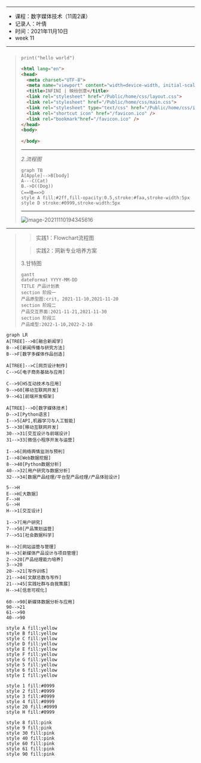 ----

* 课程：数字媒体技术（11周2课）
* 记录人：叶倩
* 时间：2021年11月10日
* week 11

---

### **<Typora>**

>
>
>```html
>print("hello world")
>```
>
>```html
><html lang="en">
><head>
>	<meta charset="UTF-8">
>	<meta name="viewport" content="width=device-width, initial-scale=1.0, maximum-scale=1.0, user-scalable=0">
>	<title>INFINI | 映纷创意</title>
>	<link rel="stylesheet" href="/Public/home/css/layout.css">
>	<link rel="stylesheet" href="/Public/home/css/main.css">
>	<link rel="stylesheet" type="text/css" href="/Public/home/css/idangerous.swiper.css">
>	<link rel="shortcut icon" href="/favicon.ico" />
>	<link rel="bookmark"href="/favicon.ico" />
></head>
><body>
>    
></body>
>```
>
>---
>
>*2.流程图*
>
>```mermaid
>graph TB
>A[Apple]-->B[body]
>A---C(Cat)
>B.->D((Dog))
>C==喵==>D
>style A fill:#2ff,fill-opacity:0.5,stroke:#faa,stroke-width:5px
>style D stroke:#0999,stroke-width:5px
>```
>
>---
>
>![image-20211110194345616](C:\Users\Lenovo\AppData\Roaming\Typora\typora-user-images\image-20211110194345616.png)

----

>>实践1：Flowchart流程图
>
>>实践2：网新专业培养方案
>
>
>
>3.甘特图
>
>```mermaid
>gantt
>dateFormat YYYY-MM-DD
>TITLE 产品计划表
>section 阶段一
>产品原型图:crit, 2021-11-10,2021-11-20
>section 阶段二
>产品交互界面:2021-11-21,2021-11-30
>section 阶段三 
>产品成型:2022-1-10,2022-2-10
>
>```
>

```mermaid
graph LR
A[TREE]-->B[融合新闻学]
B-->E[新闻传播与研究方法]
B-->F[数字多媒体作品创造]

A[TREE]-->C[网页设计制作]
C-->G[电子商务基础与应用]

C-->9[H5互动技术与应用]
9-->60[移动互联网开发]
9-->61[前端开发框架]

A[TREE]-->D[数字媒体技术]
D-->I[Python语言]
I-->5[API,机器学习与人工智能]
5-->30[移动互联网开发]
30-->31[交互设计与前端设计]
31-->33[微信小程序开发与运营]

I-->6[网络舆情监测与预判]
I-->8[Web数据挖掘]
8-->40[Python数据分析]
40-->32[用户研究与数据分析]
32-->34[数据产品经理/平台型产品经理/产品体验设计]

5-->H
E-->H[大数据]
F-->H
G-->H
H-->1[交互设计]

1-->7[用户研究]
7-->50[产品策划运营]
7-->51[社会数据科学]

H-->2[网站运营与管理]
H-->3[新媒体产品设计与项目管理]
2-->20[产品经理能力培养]
3-->20
20-->21[写作训练]
21-->44[文献总数与写作]
21-->45[实践社群与自我策展]
H-->4[信息可视化]

60-->90[新媒体数据分析与应用]
90-->21
61-->90
40-->90

style A fill:yellow
style B fill:yellow
style C fill:yellow
style D fill:yellow
style E fill:yellow
style F fill:yellow
style G fill:yellow
style 5 fill:yellow
style 6 fill:yellow
style I fill:yellow

style 1 fill:#0999
style 2 fill:#0999
style 3 fill:#0999
style 4 fill:#0999
style 20 fill:#0999
style H fill:#0999

style 8 fill:pink
style 9 fill:pink
style 30 fill:pink
style 40 fill:pink
style 60 fill:pink
style 61 fill:pink
style 90 fill:pink
```





